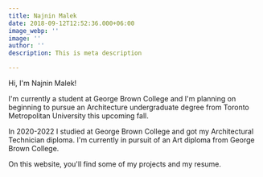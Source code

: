 ```yaml
---
title: Najnin Malek
date: 2018-09-12T12:52:36.000+06:00
image_webp: ''
image: ''
author: ''
description: This is meta description

---
```

Hi, I'm Najnin Malek!

I'm currently a student at George Brown College and I'm planning on beginning to pursue an Architecture undergraduate degree from Toronto Metropolitan University this upcoming fall.

In 2020-2022 I studied at George Brown College and got my Architectural Technician diploma. I'm currently in pursuit of an Art diploma from George Brown College.

On this website, you'll find some of my projects and my resume. 